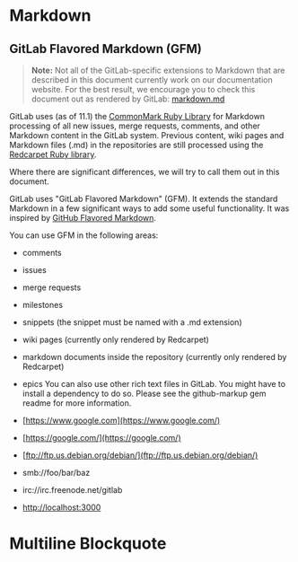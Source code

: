 # Markdown
## GitLab Flavored Markdown (GFM)
>**Note:** Not all of the GitLab-specific extensions to Markdown that are described in this document currently work on our documentation website.
>For the best result, we encourage you to check this document out as rendered by GitLab: [markdown.md](https://gitlab.com/gitlab-org/gitlab-ce/blob/master/doc/user/markdown.md)

GitLab uses (as of 11.1) the [CommonMark Ruby Library](https://github.com/gjtorikian/commonmarker) for Markdown processing of all new issues, merge requests, comments, and other Markdown content in the GitLab system. Previous content, wiki pages and Markdown files (.md) in the repositories are still processed using the [Redcarpet Ruby library](https://github.com/vmg/redcarpet).

Where there are significant differences, we will try to call them out in this document.

GitLab uses "GitLab Flavored Markdown" (GFM). It extends the standard Markdown in a few significant ways to add some useful functionality. It was inspired by [GitHub Flavored Markdown](https://help.github.com/articles/basic-writing-and-formatting-syntax/).

You can use GFM in the following areas:
* comments
* issues
* merge requests
* milestones
* snippets (the snippet must be named with a .md extension)
* wiki pages (currently only rendered by Redcarpet)
* markdown documents inside the repository (currently only rendered by Redcarpet)
* epics
You can also use other rich text files in GitLab. You might have to install a dependency to do so. Please see the github-markup gem readme for more information.












* [https://www.google.com](https://www.google.com/)

* [https://google.com/](https://google.com/)

* [ftp://ftp.us.debian.org/debian/](ftp://ftp.us.debian.org/debian/)

* smb://foo/bar/baz

* irc://irc.freenode.net/gitlab

* [http://localhost:3000](http://localhost:3000/)

# Multiline Blockquote 
